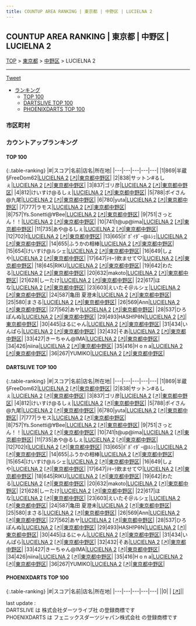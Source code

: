 ```yaml
---
title: COUNTUP AREA RANKING | 東京都 | 中野区 | LUCIELNA 2
---
```

## COUNTUP AREA RANKING | 東京都 | 中野区 | LUCIELNA 2

[TOP](/darts/rank/) > [東京都](/darts/rank/東京都/) > [中野区](/darts/rank/東京都/中野区/) > LUCIELNA 2

___

<a href="https://twitter.com/share?ref_src=twsrc%5Etfw" data-text="COUNTUP AREA RANKING | 東京都中野区LUCIELNA 2" class="twitter-share-button" data-hashtags="DARTSLIVE,PHOENIXDARTS,darts,ダーツ" data-show-count="false">Tweet</a>

* [ランキング](#カウントアップランキング)
    * [TOP 100](#top-100)
    * [DARTSLIVE TOP 100](#dartslive-top-100)
    * [PHOENIXDARTS TOP 100](#phoenixdarts-top-100)

### 市区町村

<ul>

</ul>

### カウントアップランキング

#### TOP 100



{:.table-ranking}
|#|スコア|名前|店名|所在地|
|---|---|---|---|---|
|1|869|<span class="rank-name-dl">半蔵§FreeDom62</span>|<a href="/darts/rank/shops/82f81d4c351d32cdf454cb89828a1cfe.html">LUCIELNA 2</a> <a href="https://search.dartslive.com/jp/shop/82f81d4c351d32cdf454cb89828a1cfe">[↗]</a>|<a href="/darts/rank/東京都/中野区">東京都中野区</a>|
|2|838|<span class="rank-name-dl">サットン#るしぇ</span>|<a href="/darts/rank/shops/82f81d4c351d32cdf454cb89828a1cfe.html">LUCIELNA 2</a> <a href="https://search.dartslive.com/jp/shop/82f81d4c351d32cdf454cb89828a1cfe">[↗]</a>|<a href="/darts/rank/東京都/中野区">東京都中野区</a>|
|3|837|<span class="rank-name-dl">ゴリ彦</span>|<a href="/darts/rank/shops/82f81d4c351d32cdf454cb89828a1cfe.html">LUCIELNA 2</a> <a href="https://search.dartslive.com/jp/shop/82f81d4c351d32cdf454cb89828a1cfe">[↗]</a>|<a href="/darts/rank/東京都/中野区">東京都中野区</a>|
|4|812|<span class="rank-name-dl">けいすけ@るしぇ</span>|<a href="/darts/rank/shops/82f81d4c351d32cdf454cb89828a1cfe.html">LUCIELNA 2</a> <a href="https://search.dartslive.com/jp/shop/82f81d4c351d32cdf454cb89828a1cfe">[↗]</a>|<a href="/darts/rank/東京都/中野区">東京都中野区</a>|
|5|788|<span class="rank-name-dl">ポイさん@九尾</span>|<a href="/darts/rank/shops/82f81d4c351d32cdf454cb89828a1cfe.html">LUCIELNA 2</a> <a href="https://search.dartslive.com/jp/shop/82f81d4c351d32cdf454cb89828a1cfe">[↗]</a>|<a href="/darts/rank/東京都/中野区">東京都中野区</a>|
|6|780|<span class="rank-name-dl">yuta</span>|<a href="/darts/rank/shops/82f81d4c351d32cdf454cb89828a1cfe.html">LUCIELNA 2</a> <a href="https://search.dartslive.com/jp/shop/82f81d4c351d32cdf454cb89828a1cfe">[↗]</a>|<a href="/darts/rank/東京都/中野区">東京都中野区</a>|
|7|777|<span class="rank-name-dl">ラモス</span>|<a href="/darts/rank/shops/82f81d4c351d32cdf454cb89828a1cfe.html">LUCIELNA 2</a> <a href="https://search.dartslive.com/jp/shop/82f81d4c351d32cdf454cb89828a1cfe">[↗]</a>|<a href="/darts/rank/東京都/中野区">東京都中野区</a>|
|8|757|<span class="rank-name-dl">Ys.Sonetti@∀Bee</span>|<a href="/darts/rank/shops/82f81d4c351d32cdf454cb89828a1cfe.html">LUCIELNA 2</a> <a href="https://search.dartslive.com/jp/shop/82f81d4c351d32cdf454cb89828a1cfe">[↗]</a>|<a href="/darts/rank/東京都/中野区">東京都中野区</a>|
|9|751|<span class="rank-name-dl">さっとん！！</span>|<a href="/darts/rank/shops/82f81d4c351d32cdf454cb89828a1cfe.html">LUCIELNA 2</a> <a href="https://search.dartslive.com/jp/shop/82f81d4c351d32cdf454cb89828a1cfe">[↗]</a>|<a href="/darts/rank/東京都/中野区">東京都中野区</a>|
|10|741|<span class="rank-name-dl">t@up@ima</span>|<a href="/darts/rank/shops/82f81d4c351d32cdf454cb89828a1cfe.html">LUCIELNA 2</a> <a href="https://search.dartslive.com/jp/shop/82f81d4c351d32cdf454cb89828a1cfe">[↗]</a>|<a href="/darts/rank/東京都/中野区">東京都中野区</a>|
|11|735|<span class="rank-name-dl">あや@るしぇ</span>|<a href="/darts/rank/shops/82f81d4c351d32cdf454cb89828a1cfe.html">LUCIELNA 2</a> <a href="https://search.dartslive.com/jp/shop/82f81d4c351d32cdf454cb89828a1cfe">[↗]</a>|<a href="/darts/rank/東京都/中野区">東京都中野区</a>|
|12|702|<span class="rank-name-dl">t</span>|<a href="/darts/rank/shops/82f81d4c351d32cdf454cb89828a1cfe.html">LUCIELNA 2</a> <a href="https://search.dartslive.com/jp/shop/82f81d4c351d32cdf454cb89828a1cfe">[↗]</a>|<a href="/darts/rank/東京都/中野区">東京都中野区</a>|
|13|665|<span class="rank-name-dl">ﾎﾟﾎﾟｲﾀﾞｰ@ﾙｼｪ</span>|<a href="/darts/rank/shops/82f81d4c351d32cdf454cb89828a1cfe.html">LUCIELNA 2</a> <a href="https://search.dartslive.com/jp/shop/82f81d4c351d32cdf454cb89828a1cfe">[↗]</a>|<a href="/darts/rank/東京都/中野区">東京都中野区</a>|
|14|655|<span class="rank-name-dl">ふうかの相棒</span>|<a href="/darts/rank/shops/82f81d4c351d32cdf454cb89828a1cfe.html">LUCIELNA 2</a> <a href="https://search.dartslive.com/jp/shop/82f81d4c351d32cdf454cb89828a1cfe">[↗]</a>|<a href="/darts/rank/東京都/中野区">東京都中野区</a>|
|15|654|<span class="rank-name-dl">けいすけ@ルシェ</span>|<a href="/darts/rank/shops/82f81d4c351d32cdf454cb89828a1cfe.html">LUCIELNA 2</a> <a href="https://search.dartslive.com/jp/shop/82f81d4c351d32cdf454cb89828a1cfe">[↗]</a>|<a href="/darts/rank/東京都/中野区">東京都中野区</a>|
|16|649|<span class="rank-name-dl">しょや</span>|<a href="/darts/rank/shops/82f81d4c351d32cdf454cb89828a1cfe.html">LUCIELNA 2</a> <a href="https://search.dartslive.com/jp/shop/82f81d4c351d32cdf454cb89828a1cfe">[↗]</a>|<a href="/darts/rank/東京都/中野区">東京都中野区</a>|
|17|647|<span class="rank-name-dl">ﾃｷｰﾗ飲ませて♡</span>|<a href="/darts/rank/shops/82f81d4c351d32cdf454cb89828a1cfe.html">LUCIELNA 2</a> <a href="https://search.dartslive.com/jp/shop/82f81d4c351d32cdf454cb89828a1cfe">[↗]</a>|<a href="/darts/rank/東京都/中野区">東京都中野区</a>|
|18|645|<span class="rank-name-dl">RIKU</span>|<a href="/darts/rank/shops/82f81d4c351d32cdf454cb89828a1cfe.html">LUCIELNA 2</a> <a href="https://search.dartslive.com/jp/shop/82f81d4c351d32cdf454cb89828a1cfe">[↗]</a>|<a href="/darts/rank/東京都/中野区">東京都中野区</a>|
|19|642|<span class="rank-name-dl">わたる</span>|<a href="/darts/rank/shops/82f81d4c351d32cdf454cb89828a1cfe.html">LUCIELNA 2</a> <a href="https://search.dartslive.com/jp/shop/82f81d4c351d32cdf454cb89828a1cfe">[↗]</a>|<a href="/darts/rank/東京都/中野区">東京都中野区</a>|
|20|632|<span class="rank-name-dl">makoto</span>|<a href="/darts/rank/shops/82f81d4c351d32cdf454cb89828a1cfe.html">LUCIELNA 2</a> <a href="https://search.dartslive.com/jp/shop/82f81d4c351d32cdf454cb89828a1cfe">[↗]</a>|<a href="/darts/rank/東京都/中野区">東京都中野区</a>|
|21|628|<span class="rank-name-dl">しーたけ</span>|<a href="/darts/rank/shops/82f81d4c351d32cdf454cb89828a1cfe.html">LUCIELNA 2</a> <a href="https://search.dartslive.com/jp/shop/82f81d4c351d32cdf454cb89828a1cfe">[↗]</a>|<a href="/darts/rank/東京都/中野区">東京都中野区</a>|
|22|617|<span class="rank-name-dl">ほな</span>|<a href="/darts/rank/shops/82f81d4c351d32cdf454cb89828a1cfe.html">LUCIELNA 2</a> <a href="https://search.dartslive.com/jp/shop/82f81d4c351d32cdf454cb89828a1cfe">[↗]</a>|<a href="/darts/rank/東京都/中野区">東京都中野区</a>|
|23|603|<span class="rank-name-dl">えいたそ＠ルシェ</span>|<a href="/darts/rank/shops/82f81d4c351d32cdf454cb89828a1cfe.html">LUCIELNA 2</a> <a href="https://search.dartslive.com/jp/shop/82f81d4c351d32cdf454cb89828a1cfe">[↗]</a>|<a href="/darts/rank/東京都/中野区">東京都中野区</a>|
|24|587|<span class="rank-name-dl">亀田 夏澄未</span>|<a href="/darts/rank/shops/82f81d4c351d32cdf454cb89828a1cfe.html">LUCIELNA 2</a> <a href="https://search.dartslive.com/jp/shop/82f81d4c351d32cdf454cb89828a1cfe">[↗]</a>|<a href="/darts/rank/東京都/中野区">東京都中野区</a>|
|25|580|<span class="rank-name-dl">まさる</span>|<a href="/darts/rank/shops/82f81d4c351d32cdf454cb89828a1cfe.html">LUCIELNA 2</a> <a href="https://search.dartslive.com/jp/shop/82f81d4c351d32cdf454cb89828a1cfe">[↗]</a>|<a href="/darts/rank/東京都/中野区">東京都中野区</a>|
|26|569|<span class="rank-name-dl">Ann</span>|<a href="/darts/rank/shops/82f81d4c351d32cdf454cb89828a1cfe.html">LUCIELNA 2</a> <a href="https://search.dartslive.com/jp/shop/82f81d4c351d32cdf454cb89828a1cfe">[↗]</a>|<a href="/darts/rank/東京都/中野区">東京都中野区</a>|
|27|562|<span class="rank-name-dl">あヤ</span>|<a href="/darts/rank/shops/82f81d4c351d32cdf454cb89828a1cfe.html">LUCIELNA 2</a> <a href="https://search.dartslive.com/jp/shop/82f81d4c351d32cdf454cb89828a1cfe">[↗]</a>|<a href="/darts/rank/東京都/中野区">東京都中野区</a>|
|28|537|<span class="rank-name-dl">ひろぽんぬ</span>|<a href="/darts/rank/shops/82f81d4c351d32cdf454cb89828a1cfe.html">LUCIELNA 2</a> <a href="https://search.dartslive.com/jp/shop/82f81d4c351d32cdf454cb89828a1cfe">[↗]</a>|<a href="/darts/rank/東京都/中野区">東京都中野区</a>|
|29|493|<span class="rank-name-dl">HASH!PθN</span>|<a href="/darts/rank/shops/82f81d4c351d32cdf454cb89828a1cfe.html">LUCIELNA 2</a> <a href="https://search.dartslive.com/jp/shop/82f81d4c351d32cdf454cb89828a1cfe">[↗]</a>|<a href="/darts/rank/東京都/中野区">東京都中野区</a>|
|30|445|<span class="rank-name-dl">はるにゃん</span>|<a href="/darts/rank/shops/82f81d4c351d32cdf454cb89828a1cfe.html">LUCIELNA 2</a> <a href="https://search.dartslive.com/jp/shop/82f81d4c351d32cdf454cb89828a1cfe">[↗]</a>|<a href="/darts/rank/東京都/中野区">東京都中野区</a>|
|31|434|<span class="rank-name-dl">いんぱら</span>|<a href="/darts/rank/shops/82f81d4c351d32cdf454cb89828a1cfe.html">LUCIELNA 2</a> <a href="https://search.dartslive.com/jp/shop/82f81d4c351d32cdf454cb89828a1cfe">[↗]</a>|<a href="/darts/rank/東京都/中野区">東京都中野区</a>|
|32|432|<span class="rank-name-dl">そあ</span>|<a href="/darts/rank/shops/82f81d4c351d32cdf454cb89828a1cfe.html">LUCIELNA 2</a> <a href="https://search.dartslive.com/jp/shop/82f81d4c351d32cdf454cb89828a1cfe">[↗]</a>|<a href="/darts/rank/東京都/中野区">東京都中野区</a>|
|33|427|<span class="rank-name-dl">きーちゃん@IMA</span>|<a href="/darts/rank/shops/82f81d4c351d32cdf454cb89828a1cfe.html">LUCIELNA 2</a> <a href="https://search.dartslive.com/jp/shop/82f81d4c351d32cdf454cb89828a1cfe">[↗]</a>|<a href="/darts/rank/東京都/中野区">東京都中野区</a>|
|34|426|<span class="rank-name-dl">niina</span>|<a href="/darts/rank/shops/82f81d4c351d32cdf454cb89828a1cfe.html">LUCIELNA 2</a> <a href="https://search.dartslive.com/jp/shop/82f81d4c351d32cdf454cb89828a1cfe">[↗]</a>|<a href="/darts/rank/東京都/中野区">東京都中野区</a>|
|35|416|<span class="rank-name-dl">H o n a</span>|<a href="/darts/rank/shops/82f81d4c351d32cdf454cb89828a1cfe.html">LUCIELNA 2</a> <a href="https://search.dartslive.com/jp/shop/82f81d4c351d32cdf454cb89828a1cfe">[↗]</a>|<a href="/darts/rank/東京都/中野区">東京都中野区</a>|
|36|267|<span class="rank-name-dl">YUMIKO</span>|<a href="/darts/rank/shops/82f81d4c351d32cdf454cb89828a1cfe.html">LUCIELNA 2</a> <a href="https://search.dartslive.com/jp/shop/82f81d4c351d32cdf454cb89828a1cfe">[↗]</a>|<a href="/darts/rank/東京都/中野区">東京都中野区</a>|


#### DARTSLIVE TOP 100



{:.table-ranking}
|#|スコア|名前|店名|所在地|
|---|---|---|---|---|
|1|869|<span class="rank-name-dl">半蔵§FreeDom62</span>|<a href="/darts/rank/shops/82f81d4c351d32cdf454cb89828a1cfe.html">LUCIELNA 2</a> <a href="https://search.dartslive.com/jp/shop/82f81d4c351d32cdf454cb89828a1cfe">[↗]</a>|<a href="/darts/rank/東京都/中野区">東京都中野区</a>|
|2|838|<span class="rank-name-dl">サットン#るしぇ</span>|<a href="/darts/rank/shops/82f81d4c351d32cdf454cb89828a1cfe.html">LUCIELNA 2</a> <a href="https://search.dartslive.com/jp/shop/82f81d4c351d32cdf454cb89828a1cfe">[↗]</a>|<a href="/darts/rank/東京都/中野区">東京都中野区</a>|
|3|837|<span class="rank-name-dl">ゴリ彦</span>|<a href="/darts/rank/shops/82f81d4c351d32cdf454cb89828a1cfe.html">LUCIELNA 2</a> <a href="https://search.dartslive.com/jp/shop/82f81d4c351d32cdf454cb89828a1cfe">[↗]</a>|<a href="/darts/rank/東京都/中野区">東京都中野区</a>|
|4|812|<span class="rank-name-dl">けいすけ@るしぇ</span>|<a href="/darts/rank/shops/82f81d4c351d32cdf454cb89828a1cfe.html">LUCIELNA 2</a> <a href="https://search.dartslive.com/jp/shop/82f81d4c351d32cdf454cb89828a1cfe">[↗]</a>|<a href="/darts/rank/東京都/中野区">東京都中野区</a>|
|5|788|<span class="rank-name-dl">ポイさん@九尾</span>|<a href="/darts/rank/shops/82f81d4c351d32cdf454cb89828a1cfe.html">LUCIELNA 2</a> <a href="https://search.dartslive.com/jp/shop/82f81d4c351d32cdf454cb89828a1cfe">[↗]</a>|<a href="/darts/rank/東京都/中野区">東京都中野区</a>|
|6|780|<span class="rank-name-dl">yuta</span>|<a href="/darts/rank/shops/82f81d4c351d32cdf454cb89828a1cfe.html">LUCIELNA 2</a> <a href="https://search.dartslive.com/jp/shop/82f81d4c351d32cdf454cb89828a1cfe">[↗]</a>|<a href="/darts/rank/東京都/中野区">東京都中野区</a>|
|7|777|<span class="rank-name-dl">ラモス</span>|<a href="/darts/rank/shops/82f81d4c351d32cdf454cb89828a1cfe.html">LUCIELNA 2</a> <a href="https://search.dartslive.com/jp/shop/82f81d4c351d32cdf454cb89828a1cfe">[↗]</a>|<a href="/darts/rank/東京都/中野区">東京都中野区</a>|
|8|757|<span class="rank-name-dl">Ys.Sonetti@∀Bee</span>|<a href="/darts/rank/shops/82f81d4c351d32cdf454cb89828a1cfe.html">LUCIELNA 2</a> <a href="https://search.dartslive.com/jp/shop/82f81d4c351d32cdf454cb89828a1cfe">[↗]</a>|<a href="/darts/rank/東京都/中野区">東京都中野区</a>|
|9|751|<span class="rank-name-dl">さっとん！！</span>|<a href="/darts/rank/shops/82f81d4c351d32cdf454cb89828a1cfe.html">LUCIELNA 2</a> <a href="https://search.dartslive.com/jp/shop/82f81d4c351d32cdf454cb89828a1cfe">[↗]</a>|<a href="/darts/rank/東京都/中野区">東京都中野区</a>|
|10|741|<span class="rank-name-dl">t@up@ima</span>|<a href="/darts/rank/shops/82f81d4c351d32cdf454cb89828a1cfe.html">LUCIELNA 2</a> <a href="https://search.dartslive.com/jp/shop/82f81d4c351d32cdf454cb89828a1cfe">[↗]</a>|<a href="/darts/rank/東京都/中野区">東京都中野区</a>|
|11|735|<span class="rank-name-dl">あや@るしぇ</span>|<a href="/darts/rank/shops/82f81d4c351d32cdf454cb89828a1cfe.html">LUCIELNA 2</a> <a href="https://search.dartslive.com/jp/shop/82f81d4c351d32cdf454cb89828a1cfe">[↗]</a>|<a href="/darts/rank/東京都/中野区">東京都中野区</a>|
|12|702|<span class="rank-name-dl">t</span>|<a href="/darts/rank/shops/82f81d4c351d32cdf454cb89828a1cfe.html">LUCIELNA 2</a> <a href="https://search.dartslive.com/jp/shop/82f81d4c351d32cdf454cb89828a1cfe">[↗]</a>|<a href="/darts/rank/東京都/中野区">東京都中野区</a>|
|13|665|<span class="rank-name-dl">ﾎﾟﾎﾟｲﾀﾞｰ@ﾙｼｪ</span>|<a href="/darts/rank/shops/82f81d4c351d32cdf454cb89828a1cfe.html">LUCIELNA 2</a> <a href="https://search.dartslive.com/jp/shop/82f81d4c351d32cdf454cb89828a1cfe">[↗]</a>|<a href="/darts/rank/東京都/中野区">東京都中野区</a>|
|14|655|<span class="rank-name-dl">ふうかの相棒</span>|<a href="/darts/rank/shops/82f81d4c351d32cdf454cb89828a1cfe.html">LUCIELNA 2</a> <a href="https://search.dartslive.com/jp/shop/82f81d4c351d32cdf454cb89828a1cfe">[↗]</a>|<a href="/darts/rank/東京都/中野区">東京都中野区</a>|
|15|654|<span class="rank-name-dl">けいすけ@ルシェ</span>|<a href="/darts/rank/shops/82f81d4c351d32cdf454cb89828a1cfe.html">LUCIELNA 2</a> <a href="https://search.dartslive.com/jp/shop/82f81d4c351d32cdf454cb89828a1cfe">[↗]</a>|<a href="/darts/rank/東京都/中野区">東京都中野区</a>|
|16|649|<span class="rank-name-dl">しょや</span>|<a href="/darts/rank/shops/82f81d4c351d32cdf454cb89828a1cfe.html">LUCIELNA 2</a> <a href="https://search.dartslive.com/jp/shop/82f81d4c351d32cdf454cb89828a1cfe">[↗]</a>|<a href="/darts/rank/東京都/中野区">東京都中野区</a>|
|17|647|<span class="rank-name-dl">ﾃｷｰﾗ飲ませて♡</span>|<a href="/darts/rank/shops/82f81d4c351d32cdf454cb89828a1cfe.html">LUCIELNA 2</a> <a href="https://search.dartslive.com/jp/shop/82f81d4c351d32cdf454cb89828a1cfe">[↗]</a>|<a href="/darts/rank/東京都/中野区">東京都中野区</a>|
|18|645|<span class="rank-name-dl">RIKU</span>|<a href="/darts/rank/shops/82f81d4c351d32cdf454cb89828a1cfe.html">LUCIELNA 2</a> <a href="https://search.dartslive.com/jp/shop/82f81d4c351d32cdf454cb89828a1cfe">[↗]</a>|<a href="/darts/rank/東京都/中野区">東京都中野区</a>|
|19|642|<span class="rank-name-dl">わたる</span>|<a href="/darts/rank/shops/82f81d4c351d32cdf454cb89828a1cfe.html">LUCIELNA 2</a> <a href="https://search.dartslive.com/jp/shop/82f81d4c351d32cdf454cb89828a1cfe">[↗]</a>|<a href="/darts/rank/東京都/中野区">東京都中野区</a>|
|20|632|<span class="rank-name-dl">makoto</span>|<a href="/darts/rank/shops/82f81d4c351d32cdf454cb89828a1cfe.html">LUCIELNA 2</a> <a href="https://search.dartslive.com/jp/shop/82f81d4c351d32cdf454cb89828a1cfe">[↗]</a>|<a href="/darts/rank/東京都/中野区">東京都中野区</a>|
|21|628|<span class="rank-name-dl">しーたけ</span>|<a href="/darts/rank/shops/82f81d4c351d32cdf454cb89828a1cfe.html">LUCIELNA 2</a> <a href="https://search.dartslive.com/jp/shop/82f81d4c351d32cdf454cb89828a1cfe">[↗]</a>|<a href="/darts/rank/東京都/中野区">東京都中野区</a>|
|22|617|<span class="rank-name-dl">ほな</span>|<a href="/darts/rank/shops/82f81d4c351d32cdf454cb89828a1cfe.html">LUCIELNA 2</a> <a href="https://search.dartslive.com/jp/shop/82f81d4c351d32cdf454cb89828a1cfe">[↗]</a>|<a href="/darts/rank/東京都/中野区">東京都中野区</a>|
|23|603|<span class="rank-name-dl">えいたそ＠ルシェ</span>|<a href="/darts/rank/shops/82f81d4c351d32cdf454cb89828a1cfe.html">LUCIELNA 2</a> <a href="https://search.dartslive.com/jp/shop/82f81d4c351d32cdf454cb89828a1cfe">[↗]</a>|<a href="/darts/rank/東京都/中野区">東京都中野区</a>|
|24|587|<span class="rank-name-dl">亀田 夏澄未</span>|<a href="/darts/rank/shops/82f81d4c351d32cdf454cb89828a1cfe.html">LUCIELNA 2</a> <a href="https://search.dartslive.com/jp/shop/82f81d4c351d32cdf454cb89828a1cfe">[↗]</a>|<a href="/darts/rank/東京都/中野区">東京都中野区</a>|
|25|580|<span class="rank-name-dl">まさる</span>|<a href="/darts/rank/shops/82f81d4c351d32cdf454cb89828a1cfe.html">LUCIELNA 2</a> <a href="https://search.dartslive.com/jp/shop/82f81d4c351d32cdf454cb89828a1cfe">[↗]</a>|<a href="/darts/rank/東京都/中野区">東京都中野区</a>|
|26|569|<span class="rank-name-dl">Ann</span>|<a href="/darts/rank/shops/82f81d4c351d32cdf454cb89828a1cfe.html">LUCIELNA 2</a> <a href="https://search.dartslive.com/jp/shop/82f81d4c351d32cdf454cb89828a1cfe">[↗]</a>|<a href="/darts/rank/東京都/中野区">東京都中野区</a>|
|27|562|<span class="rank-name-dl">あヤ</span>|<a href="/darts/rank/shops/82f81d4c351d32cdf454cb89828a1cfe.html">LUCIELNA 2</a> <a href="https://search.dartslive.com/jp/shop/82f81d4c351d32cdf454cb89828a1cfe">[↗]</a>|<a href="/darts/rank/東京都/中野区">東京都中野区</a>|
|28|537|<span class="rank-name-dl">ひろぽんぬ</span>|<a href="/darts/rank/shops/82f81d4c351d32cdf454cb89828a1cfe.html">LUCIELNA 2</a> <a href="https://search.dartslive.com/jp/shop/82f81d4c351d32cdf454cb89828a1cfe">[↗]</a>|<a href="/darts/rank/東京都/中野区">東京都中野区</a>|
|29|493|<span class="rank-name-dl">HASH!PθN</span>|<a href="/darts/rank/shops/82f81d4c351d32cdf454cb89828a1cfe.html">LUCIELNA 2</a> <a href="https://search.dartslive.com/jp/shop/82f81d4c351d32cdf454cb89828a1cfe">[↗]</a>|<a href="/darts/rank/東京都/中野区">東京都中野区</a>|
|30|445|<span class="rank-name-dl">はるにゃん</span>|<a href="/darts/rank/shops/82f81d4c351d32cdf454cb89828a1cfe.html">LUCIELNA 2</a> <a href="https://search.dartslive.com/jp/shop/82f81d4c351d32cdf454cb89828a1cfe">[↗]</a>|<a href="/darts/rank/東京都/中野区">東京都中野区</a>|
|31|434|<span class="rank-name-dl">いんぱら</span>|<a href="/darts/rank/shops/82f81d4c351d32cdf454cb89828a1cfe.html">LUCIELNA 2</a> <a href="https://search.dartslive.com/jp/shop/82f81d4c351d32cdf454cb89828a1cfe">[↗]</a>|<a href="/darts/rank/東京都/中野区">東京都中野区</a>|
|32|432|<span class="rank-name-dl">そあ</span>|<a href="/darts/rank/shops/82f81d4c351d32cdf454cb89828a1cfe.html">LUCIELNA 2</a> <a href="https://search.dartslive.com/jp/shop/82f81d4c351d32cdf454cb89828a1cfe">[↗]</a>|<a href="/darts/rank/東京都/中野区">東京都中野区</a>|
|33|427|<span class="rank-name-dl">きーちゃん@IMA</span>|<a href="/darts/rank/shops/82f81d4c351d32cdf454cb89828a1cfe.html">LUCIELNA 2</a> <a href="https://search.dartslive.com/jp/shop/82f81d4c351d32cdf454cb89828a1cfe">[↗]</a>|<a href="/darts/rank/東京都/中野区">東京都中野区</a>|
|34|426|<span class="rank-name-dl">niina</span>|<a href="/darts/rank/shops/82f81d4c351d32cdf454cb89828a1cfe.html">LUCIELNA 2</a> <a href="https://search.dartslive.com/jp/shop/82f81d4c351d32cdf454cb89828a1cfe">[↗]</a>|<a href="/darts/rank/東京都/中野区">東京都中野区</a>|
|35|416|<span class="rank-name-dl">H o n a</span>|<a href="/darts/rank/shops/82f81d4c351d32cdf454cb89828a1cfe.html">LUCIELNA 2</a> <a href="https://search.dartslive.com/jp/shop/82f81d4c351d32cdf454cb89828a1cfe">[↗]</a>|<a href="/darts/rank/東京都/中野区">東京都中野区</a>|
|36|267|<span class="rank-name-dl">YUMIKO</span>|<a href="/darts/rank/shops/82f81d4c351d32cdf454cb89828a1cfe.html">LUCIELNA 2</a> <a href="https://search.dartslive.com/jp/shop/82f81d4c351d32cdf454cb89828a1cfe">[↗]</a>|<a href="/darts/rank/東京都/中野区">東京都中野区</a>|


#### PHOENIXDARTS TOP 100



{:.table-ranking}
|#|スコア|名前|店名|所在地|
|---|---|---|---|---|
||0|<span class="rank-name-dl"> </span>|<a href="/darts/rank/shops/.html"></a> <a href="">[↗]</a>|<a href="/darts/rank//"></a>|


<div class="footer border-top border-gray-light mt-5 pt-3 text-right text-gray">
    last update : <span style="font-weight: italic" id="foot_last_modified"></span><br />
    DARTSLIVE は 株式会社ダーツライブ社 の登録商標です<br />
    PHOENIXDARTS は フェニックスダーツジャパン株式会社 の登録商標です<br />
</div>

<script src="https://cdnjs.cloudflare.com/ajax/libs/jquery.tablesorter/2.31.3/js/jquery.tablesorter.min.js" integrity="sha512-qzgd5cYSZcosqpzpn7zF2ZId8f/8CHmFKZ8j7mU4OUXTNRd5g+ZHBPsgKEwoqxCtdQvExE5LprwwPAgoicguNg==" crossorigin="anonymous" referrerpolicy="no-referrer"></script>
<link rel="stylesheet" href="https://cdnjs.cloudflare.com/ajax/libs/jquery.tablesorter/2.31.3/css/theme.default.min.css" integrity="sha512-wghhOJkjQX0Lh3NSWvNKeZ0ZpNn+SPVXX1Qyc9OCaogADktxrBiBdKGDoqVUOyhStvMBmJQ8ZdMHiR3wuEq8+w==" crossorigin="anonymous" referrerpolicy="no-referrer" />
<script>
$(function() {
    $(".table-ranking").tablesorter({sortList:[[0, 0]]});
    $("#foot_last_modified").text(formatDate(new Date(document.lastModified), 'yyyy-MM-dd HH:mm:ss'));
});
</script>

<script async src="https://platform.twitter.com/widgets.js" charset="utf-8"></script>